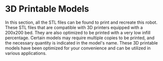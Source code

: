 # 3D Printable Models
In this section, all the STL files can be found to print and recreate this robot. These STL files that are compatible with 3D printers equipped with a 200x200 bed. They are also optimized to be printed with a very low infill percentage. Certain models may require multiple copies to be printed, and the necessary quantity is indicated in the model's name. These 3D printable models have been optimized for your convenience and can be utilized in various applications.

